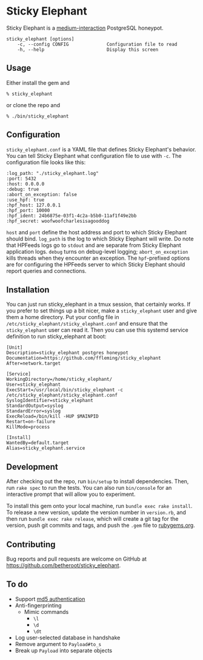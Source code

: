 # Sticky Elephant

Sticky Elephant is a [medium-interaction](https://pdfs.semanticscholar.org/9d46/8fa983b844c76a07b1e3ea63d6f7a9cae294.pdf)
PostgreSQL honeypot.

```
sticky_elephant [options]
    -c, --config CONFIG              Configuration file to read
    -h, --help                       Display this screen
```

## Usage

Either install the gem and
```
% sticky_elephant
```

or clone the repo and

```
% ./bin/sticky_elephant
```

## Configuration
`sticky_elephant.conf` is a YAML file that defines Sticky Elephant's behavior.
You can tell Sticky Elephant what configuration file to use with `-c`.  The
configuration file looks like this:

```
:log_path: "./sticky_elephant.log"
:port: 5432
:host: 0.0.0.0
:debug: true
:abort_on_exception: false
:use_hpf: true
:hpf_host: 127.0.0.1
:hpf_port: 10000
:hpf_ident: 24b6875e-03f1-4c2a-b5b0-11af1f49e2bb
:hpf_secret: woofwoofcharlesisagooddog
```
`host` and `port` define the host address and port to which Sticky Elephant
should bind.  `log_path` is the log to which Sticky Elephant will write.  Do
note that HPFeeds logs go to `stdout` and are separate from Sticky Elephant
application logs.  `debug` turns on debug-level logging; `abort_on_exception`
kills threads when they encounter an exception.  The `hpf`-prefixed options are
for configuring the HPFeeds server to which Sticky Elephant should report
queries and connections.

## Installation

You can just run sticky_elephant in a tmux session, that certainly works. If you
prefer to set things up a bit nicer, make a `sticky_elephant` user and give them
a home directory.  Put your config file in
`/etc/sticky_elephant/sticky_elephant.conf` and ensure that the
`sticky_elephant` user can read it.  Then you can use this systemd service
definition to run sticky_elephant at boot:
```
[Unit]
Description=sticky_elephant postgres honeypot
Documentation=https://github.com/ffleming/sticky_elephant
After=network.target

[Service]
WorkingDirectory=/home/sticky_elephant/
User=sticky_elephant
ExecStart=/usr/local/bin/sticky_elephant -c /etc/sticky_elephant/sticky_elephant.conf
SyslogIdentifier=sticky_elephant
StandardOutput=syslog
StandardError=syslog
ExecReload=/bin/kill -HUP $MAINPID
Restart=on-failure
KillMode=process

[Install]
WantedBy=default.target
Alias=sticky_elephant.service
```

## Development

After checking out the repo, run `bin/setup` to install dependencies. Then, run `rake spec` to run the tests. You can also run `bin/console` for an interactive prompt that will allow you to experiment.

To install this gem onto your local machine, run `bundle exec rake install`. To release a new version, update the version number in `version.rb`, and then run `bundle exec rake release`, which will create a git tag for the version, push git commits and tags, and push the `.gem` file to [rubygems.org](https://rubygems.org).

## Contributing

Bug reports and pull requests are welcome on GitHub at https://github.com/betheroot/sticky_elephant.

## To do
* Support [md5 authentication](https://www.postgresql.org/docs/9.6/static/auth-methods.html)
* Anti-fingerprinting
    * Mimic commands
        * `\l`
        * `\d`
        * `\dt`
* Log user-selected database in handshake
* Remove argument to `Payload#to_s`
* Break up `Payload` into separate objects
